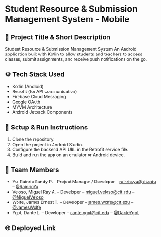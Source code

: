 # Student Resource & Submission Management System - Mobile

## 🧾 Project Title & Short Description

Student Resource & Submission Management System
An Android application built with Kotlin to allow students and teachers to access classes, submit assignments, and receive push notifications on the go.

## ⚙️ Tech Stack Used

- Kotlin (Android)
- Retrofit (for API communication)
- Firebase Cloud Messaging
- Google OAuth
- MVVM Architecture
- Android Jetpack Components

## 🚀 Setup & Run Instructions

1. Clone the repository.
2. Open the project in Android Studio.
3. Configure the backend API URL in the Retrofit service file.
4. Build and run the app on an emulator or Android device.

## 👥 Team Members

- Yu, Rainric Randy P. – Project Manager / Developer – rainric.yu@cit.edu – [@RainricYu](https://github.com/Gideon1274)
- Veloso, Miguel Ray A. – Developer – miguel.veloso@cit.edu – [@MiguelVeloso](https://github.com/mrav1727)
- Wolfe, James Ernest T. – Developer – james.wolfe@cit.edu – [@JamesWolfe](https://github.com/james-wolfe-04)
- Ygot, Dante L. – Developer – dante.ygot@cit.edu – [@DanteYgot](https://github.com/Dantogy)

## 🌐 Deployed Link
